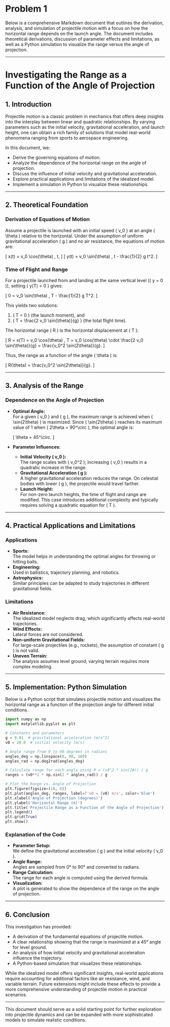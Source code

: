 # Problem 1

Below is a comprehensive Markdown document that outlines the derivation, analysis, and simulation of projectile motion with a focus on how the horizontal range depends on the launch angle. The document includes theoretical derivations, discussion of parameter effects and limitations, as well as a Python simulation to visualize the range versus the angle of projection.

---

# Investigating the Range as a Function of the Angle of Projection

## 1. Introduction

Projectile motion is a classic problem in mechanics that offers deep insights into the interplay between linear and quadratic relationships. By varying parameters such as the initial velocity, gravitational acceleration, and launch height, one can obtain a rich family of solutions that model real-world phenomena ranging from sports to aerospace engineering.

In this document, we:

- Derive the governing equations of motion.
- Analyze the dependence of the horizontal range on the angle of projection.
- Discuss the influence of initial velocity and gravitational acceleration.
- Explore practical applications and limitations of the idealized model.
- Implement a simulation in Python to visualize these relationships.

---

## 2. Theoretical Foundation

### Derivation of Equations of Motion

Assume a projectile is launched with an initial speed \( v_0 \) at an angle \( \theta \) relative to the horizontal. Under the assumption of uniform gravitational acceleration \( g \) and no air resistance, the equations of motion are:

\[
x(t) = v_0 \cos(\theta) \, t,
\]
\[
y(t) = v_0 \sin(\theta) \, t - \frac{1}{2} g t^2.
\]

### Time of Flight and Range

For a projectile launched from and landing at the same vertical level (\( y = 0 \)), setting \( y(T) = 0 \) gives:

\[
0 = v_0 \sin(\theta) \, T - \frac{1}{2} g T^2.
\]

This yields two solutions:

1. \( T = 0 \) (the launch moment), and
2. \( T = \frac{2 v_0 \sin(\theta)}{g} \) (the total flight time).

The horizontal range \( R \) is the horizontal displacement at \( T \):

\[
R = x(T) = v_0 \cos(\theta) \, T = v_0 \cos(\theta) \cdot \frac{2 v_0 \sin(\theta)}{g} = \frac{v_0^2 \sin(2\theta)}{g}.
\]

Thus, the range as a function of the angle \( \theta \) is:

\[
R(\theta) = \frac{v_0^2 \sin(2\theta)}{g}.
\]

---

## 3. Analysis of the Range

### Dependence on the Angle of Projection

- **Optimal Angle:**  
  For a given \( v_0 \) and \( g \), the maximum range is achieved when \( \sin(2\theta) \) is maximized. Since \( \sin(2\theta) \) reaches its maximum value of 1 when \( 2\theta = 90^\circ \), the optimal angle is:

  \[
  \theta = 45^\circ.
  \]

- **Parameter Influences:**
  - **Initial Velocity \( v_0 \):**  
    The range scales with \( v_0^2 \); increasing \( v_0 \) results in a quadratic increase in the range.
  - **Gravitational Acceleration \( g \):**  
    A higher gravitational acceleration reduces the range. On celestial bodies with lower \( g \), the projectile would travel farther.
  - **Launch Height:**  
    For non-zero launch heights, the time of flight and range are modified. This case introduces additional complexity and typically requires solving a quadratic equation for \( T \).

---

## 4. Practical Applications and Limitations

### Applications

- **Sports:**  
  The model helps in understanding the optimal angles for throwing or hitting balls.
- **Engineering:**  
  Used in ballistics, trajectory planning, and robotics.
- **Astrophysics:**  
  Similar principles can be adapted to study trajectories in different gravitational fields.

### Limitations

- **Air Resistance:**  
  The idealized model neglects drag, which significantly affects real-world trajectories.
- **Wind Effects:**  
  Lateral forces are not considered.
- **Non-uniform Gravitational Fields:**  
  For large-scale projectiles (e.g., rockets), the assumption of constant \( g \) is not valid.
- **Uneven Terrain:**  
  The analysis assumes level ground; varying terrain requires more complex modeling.

---

## 5. Implementation: Python Simulation

Below is a Python script that simulates projectile motion and visualizes the horizontal range as a function of the projection angle for different initial conditions.

```python
import numpy as np
import matplotlib.pyplot as plt

# Constants and parameters
g = 9.81  # gravitational acceleration (m/s^2)
v0 = 20.0  # initial velocity (m/s)

# Angle range from 0 to 90 degrees in radians
angles_deg = np.linspace(0, 90, 180)
angles_rad = np.deg2rad(angles_deg)

# Calculate range for each angle using R = (v0^2 * sin(2θ)) / g
ranges = (v0**2 * np.sin(2 * angles_rad)) / g

# Plot the Range vs. Angle of Projection
plt.figure(figsize=(10, 6))
plt.plot(angles_deg, ranges, label=f'v0 = {v0} m/s', color='blue')
plt.xlabel('Angle of Projection (degrees)')
plt.ylabel('Horizontal Range (m)')
plt.title('Projectile Range as a Function of the Angle of Projection')
plt.legend()
plt.grid(True)
plt.show()
```

### Explanation of the Code

- **Parameter Setup:**  
  We define the gravitational acceleration \( g \) and the initial velocity \( v_0 \).
- **Angle Range:**  
  Angles are sampled from 0° to 90° and converted to radians.
- **Range Calculation:**  
  The range for each angle is computed using the derived formula.
- **Visualization:**  
  A plot is generated to show the dependence of the range on the angle of projection.

---

## 6. Conclusion

This investigation has provided:

- A derivation of the fundamental equations of projectile motion.
- A clear relationship showing that the range is maximized at a 45° angle for level ground.
- An analysis of how initial velocity and gravitational acceleration influence the trajectory.
- A Python-based simulation that visualizes these relationships.

While the idealized model offers significant insights, real-world applications require accounting for additional factors like air resistance, wind, and variable terrain. Future extensions might include these effects to provide a more comprehensive understanding of projectile motion in practical scenarios.

---

This document should serve as a solid starting point for further exploration into projectile dynamics and can be expanded with more sophisticated models to simulate realistic conditions.
